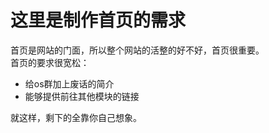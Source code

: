 # 这里是制作首页的需求
首页是网站的门面，所以整个网站的活整的好不好，首页很重要。
<br>
首页的要求很宽松：
* 给os群加上废话的简介
* 能够提供前往其他模块的链接


就这样，剩下的全靠你自己想象。